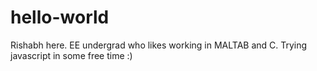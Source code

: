 # hello-world

Rishabh here. EE undergrad who likes working in MALTAB and C. Trying javascript in some free time :)

